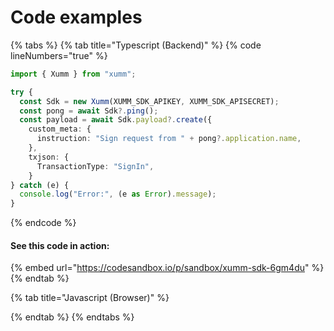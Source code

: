# Code examples

{% tabs %}
{% tab title="Typescript (Backend)" %}
{% code lineNumbers="true" %}
```typescript
import { Xumm } from "xumm";

try {
  const Sdk = new Xumm(XUMM_SDK_APIKEY, XUMM_SDK_APISECRET);
  const pong = await Sdk?.ping();
  const payload = await Sdk.payload?.create({
    custom_meta: {
      instruction: "Sign request from " + pong?.application.name,
    },
    txjson: {
      TransactionType: "SignIn",
    }
} catch (e) {
  console.log("Error:", (e as Error).message);
}
```
{% endcode %}

#### See this code in action:

{% embed url="https://codesandbox.io/p/sandbox/xumm-sdk-6gm4du" %}
{% endtab %}

{% tab title="Javascript (Browser)" %}

{% endtab %}
{% endtabs %}
